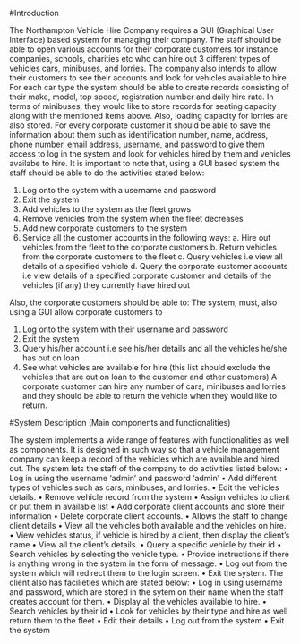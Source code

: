 #Introduction

The Northampton Vehicle Hire Company requires a GUI (Graphical User Interface) based system for managing their company. The staff should be able to open various accounts for their corporate customers for instance companies, schools, charities etc who can hire out 3 different types of vehicles cars, minibuses, and lorries. The company also intends to allow their customers to see their accounts and look for vehicles available to hire. For each car type the system should be able to create records consisting of their make, model, top speed, registration number and daily hire rate. In terms of minibuses, they would like to store records for seating capacity along with the mentioned items above. Also, loading capacity for lorries are also stored. For every corporate customer it should be able to save the information about them such as identification number, name, address, phone number, email address, username, and password to give them access to log in the system and look for vehicles hired by them and vehicles availabe to hire. It is important to note that, using a GUI based system the staff should be able to do the activities stated below:
1. Log onto the system with a username and password
2. Exit the system
3. Add vehicles to the system as the fleet grows
4. Remove vehicles from the system when the fleet decreases
5. Add new corporate customers to the system
6. Service all the customer accounts in the following ways:
a. Hire out vehicles from the fleet to the corporate customers
b. Return vehicles from the corporate customers to the fleet
c. Query vehicles i.e view all details of a specified vehicle
d. Query the corporate customer accounts i.e view details of a specified corporate
customer and details of the vehicles (if any) they currently have hired out

Also, the corporate customers should be able to:
The system, must, also using a GUI allow corporate customers to
1. Log onto the system with their username and password
2. Exit the system
3. Query his/her account i.e see his/her details and all the vehicles he/she has out on loan
4. See what vehicles are available for hire (this list should exclude the vehicles that are
out on loan to the customer and other customers)
A corporate customer can hire any number of cars, minibuses and lorries and they should be able to return the vehicle when they would like to return.

#System Description (Main components and functionalities)

The system implements a wide range of features with functionalities as well as components. It is designed in such way so that a vehicle management company can keep a record of the vehicles which are available and hired out. The system lets the staff of the company to do activities listed below:
•	Log in using the username ‘admin’ and password ‘admin’
•	Add different types of vehicles such as cars, minibuses, and lorries.
•	Edit the vehicles details.
•	Remove vehicle record from the system
•	Assign vehicles to client or put them in available list
•	Add corporate client accounts and store their information
•	Delete corporate client accounts.
•	Allows the staff to change client details
•	View all the vehicles both available and the vehicles on hire.
•	View vehicles status, if vehicle is hired by a client, then display the client’s name
•	View all the client’s details.
•	Query a specific vehicle by their id
•	Search vehicles by selecting the vehicle type.
•	Provide instructions if there is anything wrong in the system in the form of message.
•	Log out from the system which will redirect them to the login screen.
•	Exit the system.
The client also has facilieties which are stated below:
•	Log in using username and password, which are stored in the sytem on their name when the staff creates account for them.
•	Display all the vehicles available to hire.
•	Search vehicles by their id
•	Look for vehicles by their type and hire as well return them to the fleet
•	Edit their details
•	Log out from the system
•	Exit the system


